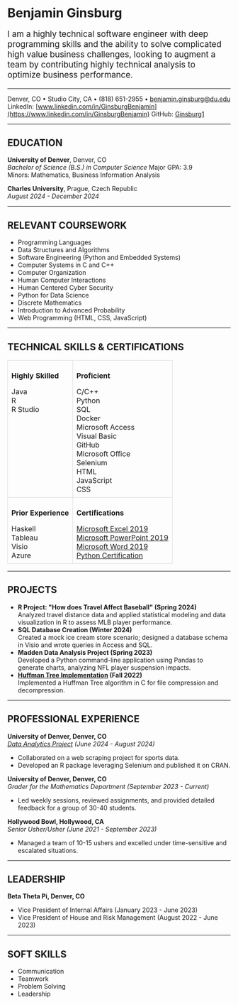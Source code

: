 <!-- # Benjamin Ginsburg is broken fix it below -->
# Benjamin Ginsburg


<p style="font-size:14pt;">I am a highly technical software engineer with deep programming skills and the ability to solve complicated high value business challenges, looking to augment a team by contributing highly technical analysis to optimize business performance.</p>


---
Denver, CO • Studio City, CA • (818) 651-2955 • benjamin.ginsburg@du.edu  
LinkedIn: [www.linkedin.com/in/GinsburgBenjamin](https://www.linkedin.com/in/GinsburgBenjamin) 
GitHub: [Ginsburg1](https://github.com/Ginsburg1)


---  
## EDUCATION
**University of Denver**, Denver, CO  
*Bachelor of Science (B.S.) in Computer Science* 
Major GPA: 3.9  
Minors: Mathematics, Business Information Analysis  

**Charles University**, Prague, Czech Republic  
*August 2024 - December 2024*  

---  
## RELEVANT COURSEWORK
- Programming Languages  
- Data Structures and Algorithms  
- Software Engineering (Python and Embedded Systems)
- Computer Systems in C and C++  
- Computer Organization 
- Human Computer Interactions
- Human Centered Cyber Security 
- Python for Data Science
- Discrete Mathematics
- Introduction to Advanced Probability 
- Web Programming (HTML, CSS, JavaScript)

---  
## TECHNICAL SKILLS & CERTIFICATIONS

<!-- Updated 2x2 grid table with new order -->
<table style="width: 100%; border-collapse: collapse;">
  <tr>
    <td style="border: 1px solid #ddd; padding: 8px; vertical-align: top;">
      <strong><p style="font-size:12pt;">Highly Skilled</strong>
      <ul style="list-style: none; padding-left: 0; margin: 0; font">
        <li>Java</li>
        <li>R</li>
        <li>R Studio</li>
      </ul>
    </td>
    <td style="border: 1px solid #ddd; padding: 8px; vertical-align: top;">
      <strong><p style="font-size:12pt;">Proficient</strong>
      <ul style="list-style: none; padding-left: 0; margin: 0;">
        <li>C/C++</li>
        <li>Python</li>
        <li>SQL</li>
        <li>Docker</li>
        <li>Microsoft Access</li>
        <li>Visual Basic</li>
        <li>GitHub</li>
        <li>Microsoft Office</li>
        <li>Selenium</li>
        <li>HTML</li>
        <li>JavaScript</li>
        <li>CSS</li>
      </ul>
    </td>
  </tr>
  <tr>
    <td style="border: 1px solid #ddd; padding: 8px; vertical-align: top;">
      <strong><p style="font-size:12pt;">Prior Experience</strong>
      <ul style="list-style: none; padding-left: 0; margin: 0;">
        <li>Haskell</li>
        <li>Tableau</li>
        <li>Visio</li>
        <li>Azure</li>
      </ul>
    </td>
    <td style="border: 1px solid #ddd; padding: 8px; vertical-align: top;">
      <strong><p style="font-size:12pt;">Certifications</strong>
      <ul style="list-style: none; padding-left: 0; margin: 0;">
        <li><a href="https://learn.microsoft.com/en-us/credentials/certifications/mos-excel-2019/?practice-assessment-type=certification">Microsoft Excel 2019</a></li>
        <li><a href="https://learn.microsoft.com/en-us/credentials/certifications/mos-powerpoint-2019/?practice-assessment-type=certification">Microsoft PowerPoint 2019</a></li>
        <li><a href="https://learn.microsoft.com/en-us/credentials/certifications/mos-word-2019/?practice-assessment-type=certification">Microsoft Word 2019</a></li>
        <li><a href="https://www.credly.com/badges/44f10e93-7a76-4221-bcfc-c3a82e6c8688/linked_in_profile">Python Certification</a></li>
      </ul>
    </td>
  </tr>
</table>


---  
## PROJECTS
- **R Project: "How does Travel Affect Baseball" (Spring 2024)**  
  Analyzed travel distance data and applied statistical modeling and data visualization in R to assess MLB player performance.
- **SQL Database Creation (Winter 2024)**  
  Created a mock ice cream store scenario; designed a database schema in Visio and wrote queries in Access and SQL.
- **Madden Data Analysis Project (Spring 2023)**  
  Developed a Python command-line application using Pandas to generate charts, analyzing NFL player suspension impacts.
- **[Huffman Tree Implementation](https://github.com/Ginsburg1/huffmanTree) (Fall 2022)**  
  Implemented a Huffman Tree algorithm in C for file compression and decompression.

---  
## PROFESSIONAL EXPERIENCE
**University of Denver, Denver, CO**  
*[Data Analytics Project](https://github.com/Ginsburg1/ProSportsDraftData) (June 2024 - August 2024)*  
- Collaborated on a web scraping project for sports data.  
- Developed an R package leveraging Selenium and published it on CRAN.

**University of Denver, Denver, CO**  
*Grader for the Mathematics Department (September 2023 - Current)*  
- Led weekly sessions, reviewed assignments, and provided detailed feedback for a group of 30-40 students.

**Hollywood Bowl, Hollywood, CA**  
*Senior Usher/Usher (June 2021 - September 2023)*  
- Managed a team of 10-15 ushers and excelled under time-sensitive and escalated situations.

---  
## LEADERSHIP
**Beta Theta Pi, Denver, CO**  
- Vice President of Internal Affairs (January 2023 - June 2023)  
- Vice President of House and Risk Management (August 2022 - June 2023)

---  
## SOFT SKILLS
- Communication  
- Teamwork  
- Problem Solving  
- Leadership  

